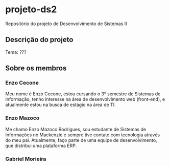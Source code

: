 # projeto-ds2
Repositório do projeto de Desenvolvimento de Sistemas II

## Descrição do projeto

Tema: ???

## Sobre os membros

### Enzo Cecone
  Meu nome é Enzo Cecone, estou cursando o 3° semestre de Sistemas de Informação, tenho interesse na área de desenvolvimento web (front-end), e atualmente estou na busca de estágio na área de TI.
### Enzo Mazoco
  Me chamo Enzo Mazoco Rodrigues, sou estudante de Sistemas de Informações no Mackenzie e sempre tive contato com tecnologia através do meu pai. Atualmente, faço parte de uma equipe de desenvolvimento, que distribui uma plataforma ERP.
### Gabriel Morieira
